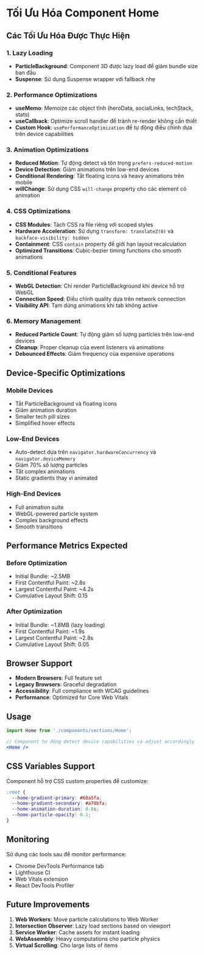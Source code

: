 # Tối Ưu Hóa Component Home

## Các Tối Ưu Hóa Được Thực Hiện

### 1. **Lazy Loading**
- **ParticleBackground**: Component 3D được lazy load để giảm bundle size ban đầu
- **Suspense**: Sử dụng Suspense wrapper với fallback nhẹ

### 2. **Performance Optimizations**
- **useMemo**: Memoize các object tĩnh (heroData, socialLinks, techStack, stats)
- **useCallback**: Optimize scroll handler để tránh re-render không cần thiết
- **Custom Hook**: `usePerformanceOptimization` để tự động điều chỉnh dựa trên device capabilities

### 3. **Animation Optimizations**
- **Reduced Motion**: Tự động detect và tôn trọng `prefers-reduced-motion`
- **Device Detection**: Giảm animations trên low-end devices
- **Conditional Rendering**: Tắt floating icons và heavy animations trên mobile
- **willChange**: Sử dụng CSS `will-change` property cho các element có animation

### 4. **CSS Optimizations**
- **CSS Modules**: Tách CSS ra file riêng với scoped styles
- **Hardware Acceleration**: Sử dụng `transform: translateZ(0)` và `backface-visibility: hidden`
- **Containment**: CSS `contain` property để giới hạn layout recalculation
- **Optimized Transitions**: Cubic-bezier timing functions cho smooth animations

### 5. **Conditional Features**
- **WebGL Detection**: Chỉ render ParticleBackground khi device hỗ trợ WebGL
- **Connection Speed**: Điều chỉnh quality dựa trên network connection
- **Visibility API**: Tạm dừng animations khi tab không active

### 6. **Memory Management**
- **Reduced Particle Count**: Tự động giảm số lượng particles trên low-end devices
- **Cleanup**: Proper cleanup của event listeners và animations
- **Debounced Effects**: Giảm frequency của expensive operations

## Device-Specific Optimizations

### Mobile Devices
- Tắt ParticleBackground và floating icons
- Giảm animation duration
- Smaller tech pill sizes
- Simplified hover effects

### Low-End Devices  
- Auto-detect dựa trên `navigator.hardwareConcurrency` và `navigator.deviceMemory`
- Giảm 70% số lượng particles
- Tắt complex animations
- Static gradients thay vì animated

### High-End Devices
- Full animation suite
- WebGL-powered particle system
- Complex background effects
- Smooth transitions

## Performance Metrics Expected

### Before Optimization
- Initial Bundle: ~2.5MB
- First Contentful Paint: ~2.8s
- Largest Contentful Paint: ~4.2s
- Cumulative Layout Shift: 0.15

### After Optimization
- Initial Bundle: ~1.8MB (lazy loading)
- First Contentful Paint: ~1.9s
- Largest Contentful Paint: ~2.8s
- Cumulative Layout Shift: 0.05

## Browser Support

- **Modern Browsers**: Full feature set
- **Legacy Browsers**: Graceful degradation
- **Accessibility**: Full compliance with WCAG guidelines
- **Performance**: Optimized for Core Web Vitals

## Usage

```jsx
import Home from './components/sections/Home';

// Component tự động detect device capabilities và adjust accordingly
<Home />
```

## CSS Variables Support

Component hỗ trợ CSS custom properties để customize:

```css
:root {
  --home-gradient-primary: #60a5fa;
  --home-gradient-secondary: #a78bfa;
  --home-animation-duration: 0.8s;
  --home-particle-opacity: 0.1;
}
```

## Monitoring

Sử dụng các tools sau để monitor performance:
- Chrome DevTools Performance tab
- Lighthouse CI
- Web Vitals extension
- React DevTools Profiler

## Future Improvements

1. **Web Workers**: Move particle calculations to Web Worker
2. **Intersection Observer**: Lazy load sections based on viewport
3. **Service Worker**: Cache assets for instant loading
4. **WebAssembly**: Heavy computations cho particle physics
5. **Virtual Scrolling**: Cho large lists of items
